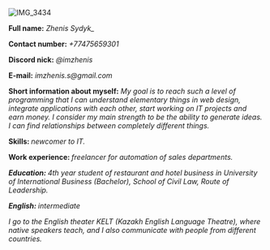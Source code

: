 ![IMG_3434](https://user-images.githubusercontent.com/119881232/206889969-ff2a9cb0-dc49-4ffd-86c9-94bd07964554.jpg)
<p><b>Full name:</b> <em> Zhenis Sydyk_ </em> </p>
<p><b>Contact number:</b> <em>+77475659301</em></p>
<p><b>Discord nick:</b> <em> @imzhenis</em>
<p><b> E-mail:</b> <em> imzhenis.s@gmail.com </em>
<p><b>Short information about myself:</b> <em>My goal is to reach such a level of programming that I can understand elementary things in web design, integrate applications with each other, start working on IT projects and earn money. I consider my main strength to be the ability to generate ideas. I can find relationships between completely different things.</em><p>
<p><b> Skills: </b> <em>newcomer to IT. </em>
<p><b> Work experience: </b> <em> freelancer for automation of sales departments.</b>
<p><b> Education: </b> 4th year student of restaurant and hotel business in University of International Business (Bachelor), School of Civil Law, Route of Leadership.
<p><b> English: </b><em> intermediate 
<p> I go to the English theater KELT (Kazakh English Language Theatre), where native speakers teach, and I also communicate with people from different countries.
